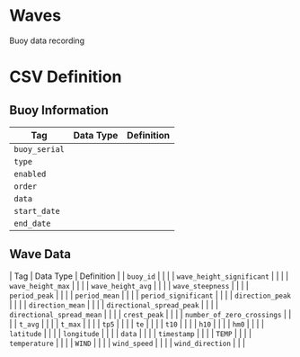# Waves
Buoy data recording

# CSV Definition

## Buoy Information
| Tag        | Data Type           | Definition  |
| ------------- |:-------------:| -----:|
| `buoy_serial` | | |
| `type` | | |
| `enabled` | | |
| `order` | | |
| `data` | | |
| `start_date` | | |
| `end_date` | | |

## Wave Data
| Tag        | Data Type           | Definition  |
| `buoy_id` | | | 
| `wave_height_significant` | | | 
| `wave_height_max` | | | 
| `wave_height_avg` | | | 
| `wave_steepness` | | | 
| `period_peak` | | | 
| `period_mean` | | | 
| `period_significant` | | | 
| `direction_peak` | | | 
| `direction_mean` | | | 
| `directional_spread_peak` | | | 
| `directional_spread_mean` | | | 
| `crest_peak` | | | 
| `number_of_zero_crossings` | | | 
| `t_avg` | | | 
| `t_max` | | | 
| `tp5` | | | 
| `te` | | | 
| `t10` | | | 
| `h10` | | | 
| `hm0` | | | 
| `latitude` | | | 
| `longitude` | | | 
| `data` | | | 
| `timestamp` | | | 
| `TEMP` | | | 
| `temperature` | | | 
| `WIND` | | | 
| `wind_speed` | | | 
| `wind_direction` | | |
